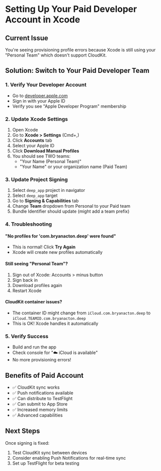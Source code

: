 # Setting Up Your Paid Developer Account in Xcode

## Current Issue
You're seeing provisioning profile errors because Xcode is still using your "Personal Team" which doesn't support CloudKit.

## Solution: Switch to Your Paid Developer Team

### 1. Verify Your Developer Account
- Go to [developer.apple.com](https://developer.apple.com)
- Sign in with your Apple ID
- Verify you see "Apple Developer Program" membership

### 2. Update Xcode Settings
1. Open Xcode
2. Go to **Xcode > Settings** (Cmd+,)
3. Click **Accounts** tab
4. Select your Apple ID
5. Click **Download Manual Profiles**
6. You should see TWO teams:
   - "Your Name (Personal Team)" 
   - "Your Name" or your organization name (Paid Team)

### 3. Update Project Signing
1. Select `deep_app` project in navigator
2. Select `deep_app` target
3. Go to **Signing & Capabilities** tab
4. Change **Team** dropdown from Personal to your Paid team
5. Bundle Identifier should update (might add a team prefix)

### 4. Troubleshooting

#### "No profiles for 'com.bryanacton.deep' were found"
- This is normal! Click **Try Again**
- Xcode will create new profiles automatically

#### Still seeing "Personal Team"?
1. Sign out of Xcode: Accounts > minus button
2. Sign back in
3. Download profiles again
4. Restart Xcode

#### CloudKit container issues?
- The container ID might change from `iCloud.com.bryanacton.deep` to `iCloud.TEAMID.com.bryanacton.deep`
- This is OK! Xcode handles it automatically

### 5. Verify Success
- Build and run the app
- Check console for "☁️ iCloud is available"
- No more provisioning errors!

## Benefits of Paid Account
- ✅ CloudKit sync works
- ✅ Push notifications available
- ✅ Can distribute to TestFlight
- ✅ Can submit to App Store
- ✅ Increased memory limits
- ✅ Advanced capabilities

## Next Steps
Once signing is fixed:
1. Test CloudKit sync between devices
2. Consider enabling Push Notifications for real-time sync
3. Set up TestFlight for beta testing 